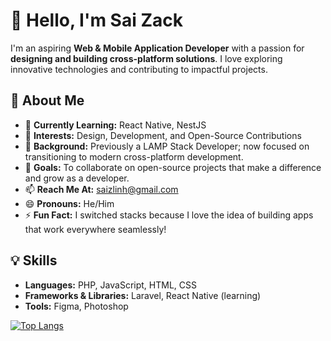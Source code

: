 # 👋 Hello, I'm Sai Zack  

I'm an aspiring **Web & Mobile Application Developer** with a passion for **designing and building cross-platform solutions**. I love exploring innovative technologies and contributing to impactful projects.

## 🚀 About Me  
- 🌱 **Currently Learning:** React Native, NestJS  
- 👀 **Interests:** Design, Development, and Open-Source Contributions  
- 💼 **Background:** Previously a LAMP Stack Developer; now focused on transitioning to modern cross-platform development.  
- 🎯 **Goals:** To collaborate on open-source projects that make a difference and grow as a developer.  
- 📫 **Reach Me At:** [saizlinh@gmail.com](mailto:saizlinh@gmail.com)  
- 😄 **Pronouns:** He/Him  
- ⚡ **Fun Fact:** I switched stacks because I love the idea of building apps that work everywhere seamlessly!  

## 💡 Skills  
- **Languages:** PHP, JavaScript, HTML, CSS  
- **Frameworks & Libraries:** Laravel, React Native (learning)  
- **Tools:** Figma, Photoshop  

[![Top Langs](https://github-readme-stats.vercel.app/api/top-langs/?username=sai-zack-dev&layout=donut&theme=merko)](https://github.com/sai-zack-dev/github-readme-stats)
<!---
sai-zack-dev/sai-zack-dev is a ✨ special ✨ repository because its `README.md` (this file) appears on your GitHub profile.
You can click the Preview link to take a look at your changes.
--->

